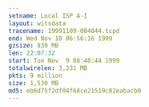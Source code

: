 ```yaml
---
setname: Local ISP A-I
layout: witsdata
tracename: 19991109-084844.tcpd
end: Wed Nov 10 06:56:16 1999
gzsize: 839 MB
len: 22:07:32
start: Tue Nov  9 08:48:44 1999
totalwirelen: 3,231 MB
pkts: 9 million
size: 1,530 MB
md5: eb6d75f2df04f68ce21519c82eabacb0
---
```

